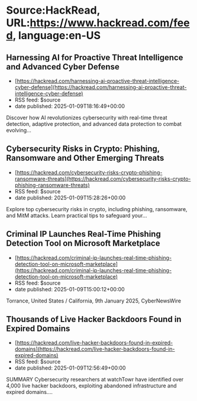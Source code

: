 # Source:HackRead, URL:https://www.hackread.com/feed, language:en-US

## Harnessing AI for Proactive Threat Intelligence and Advanced Cyber Defense
 - [https://hackread.com/harnessing-ai-proactive-threat-intelligence-cyber-defense](https://hackread.com/harnessing-ai-proactive-threat-intelligence-cyber-defense)
 - RSS feed: $source
 - date published: 2025-01-09T18:16:49+00:00

Discover how AI revolutionizes cybersecurity with real-time threat detection, adaptive protection, and advanced data protection to combat evolving&#8230;

## Cybersecurity Risks in Crypto: Phishing, Ransomware and Other Emerging Threats
 - [https://hackread.com/cybersecurity-risks-crypto-phishing-ransomware-threats](https://hackread.com/cybersecurity-risks-crypto-phishing-ransomware-threats)
 - RSS feed: $source
 - date published: 2025-01-09T15:28:26+00:00

Explore top cybersecurity risks in crypto, including phishing, ransomware, and MitM attacks. Learn practical tips to safeguard your&#8230;

## Criminal IP Launches Real-Time Phishing Detection Tool on Microsoft Marketplace
 - [https://hackread.com/criminal-ip-launches-real-time-phishing-detection-tool-on-microsoft-marketplace](https://hackread.com/criminal-ip-launches-real-time-phishing-detection-tool-on-microsoft-marketplace)
 - RSS feed: $source
 - date published: 2025-01-09T15:00:12+00:00

Torrance, United States / California, 9th January 2025, CyberNewsWire

## Thousands of Live Hacker Backdoors Found in Expired Domains
 - [https://hackread.com/live-hacker-backdoors-found-in-expired-domains](https://hackread.com/live-hacker-backdoors-found-in-expired-domains)
 - RSS feed: $source
 - date published: 2025-01-09T12:56:49+00:00

SUMMARY Cybersecurity researchers at watchTowr have identified over 4,000 live hacker backdoors, exploiting abandoned infrastructure and expired domains.&#8230;

